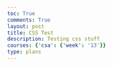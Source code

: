 ```yaml
---
toc: True
comments: True
layout: post
title: CSS Test
description: Testing css stuff
courses: {'csa': {'week': '13'}}
type: plans
---
```


<style>
.container{
    display:flex;
    flex-direction: row;
}

.tester {
    animation-duration: 3s;
    /* animation-name: switch; */
    margin: auto;
    background: lightgray;
    width: 5em;
    height: 5em;
    border-radius: 20px;
    border-color: gray;
    border-width: 1px;
    border-style: solid;
    color:black;
    justify-content: center;
    align-items: center;
    display:flex;
}


@keyframes switch {
  0% {
    /* order: 0; */
    transform: translate(0px, 0px);
  }

  50% {
    transform: translate(-262px, -50px);
    /* transform: translateX(-250px); */
  }

  100% {
    /* order: 2; */
    transform: translate(-540px, 0px);
  }
}

</style>

<div class="container" id="container">
    <!-- <div class="tester" id="tester1">hola</div>
    <div class="tester" id="tester2">hola2</div>
    <div class="tester" id="tester3">hola3</div> -->
</div>
<script src="http://ajax.googleapis.com/ajax/libs/jquery/1.7.1/jquery.min.js" type="text/javascript"></script>

<script>

    function makeList(list){
        for (let i in list){
            var item = document.createElement("div");
            item.id = "item" + i;
            item.classList.add("tester");
            item.innerHTML = list[i];
            item.style.order = i;
            document.getElementById("container").append(item);
        }
    }

    // var switchFrames = [
    //     { transform: "translate(0px, 0px)" },
    //     { transform: "translate(-262px, -50px)" },
    //     { transform: "translate(-540px, 0px)"}
    // ];

    // var switchFrames2 = [
    //     { transform: "translate(0px, 0px)" },
    //     { transform: "translate(262px, 50px)" },
    //     { transform: "translate(540px, 0px)"}
    // ];

    const switchOptions = {
        duration: 2000,
        iterations: 1,
    };

    document.addEventListener("click", () => {
        item1 = document.getElementById("item0");
        item2 = document.getElementById("item4")
        Animation(item1, item2).done(function() {StyleShift(item1, item2)});
    });

    var Animation = function (item1, item2) {
        var r = $.Deferred();

        var container = document.getElementById("container")
        containerWidth = container.offsetWidth;
        itemDif = Number(item2.id[item2.id.length - 1]) - Number(item1.id[item1.id.length - 1]);
        itemLength = container.children.length

        var switchFrames = [
            { transform: `translate(0px, 0px)` },
            { transform: `translate(${ containerWidth/itemLength * itemDif/2}px, -50px)` },
            { transform: `translate(${ containerWidth/itemLength * itemDif}px, 0px)`}
        ];

        var switchFrames2 = [
            { transform: `translate(0px, 0px)` },
            { transform: `translate(${ -containerWidth/itemLength * itemDif/2}px, 50px)` },
            { transform: `translate(${ -containerWidth/itemLength * itemDif}px, 0px)`}
        ];

        item1.animate(switchFrames, switchOptions);
        item2.animate(switchFrames2, switchOptions);

        setTimeout(function () {
            r.resolve();
        }, 2000);

        return r;
    };

    var StyleShift = function (item1, item2) {
        item1.style.order = item2.id[item2.id.length - 1];
        item2.style.order = item1.id[item1.id.length - 1];
    };

    makeList([1,2,3,4,5,6,7])


</script>